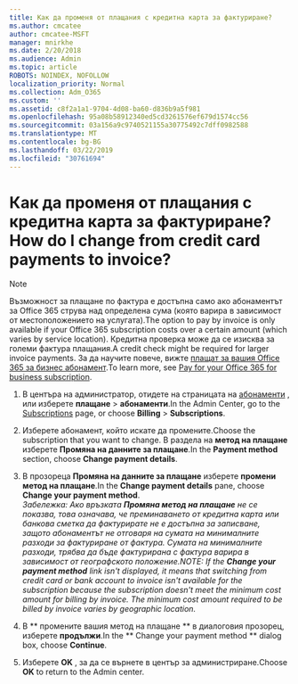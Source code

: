 ```yaml
---
title: Как да променя от плащания с кредитна карта за фактуриране?
ms.author: cmcatee
author: cmcatee-MSFT
manager: mnirkhe
ms.date: 2/20/2018
ms.audience: Admin
ms.topic: article
ROBOTS: NOINDEX, NOFOLLOW
localization_priority: Normal
ms.collection: Adm_O365
ms.custom: ''
ms.assetid: c8f2a1a1-9704-4d08-ba60-d836b9a5f981
ms.openlocfilehash: 95a08b58912340ed5cd3261576ef679d1574cc56
ms.sourcegitcommit: 03a156a9c9740521155a30775492c7dff0982588
ms.translationtype: MT
ms.contentlocale: bg-BG
ms.lasthandoff: 03/22/2019
ms.locfileid: "30761694"
---
```

# <a name="how-do-i-change-from-credit-card-payments-to-invoice"></a><span data-ttu-id="7266b-102">Как да променя от плащания с кредитна карта за фактуриране?</span><span class="sxs-lookup"><span data-stu-id="7266b-102">How do I change from credit card payments to invoice?</span></span>

> [!NOTE]
> <span data-ttu-id="7266b-103">Възможност за плащане по фактура е достъпна само ако абонаментът за Office 365 струва над определена сума (която варира в зависимост от местоположението на услугата).</span><span class="sxs-lookup"><span data-stu-id="7266b-103">The option to pay by invoice is only available if your Office 365 subscription costs over a certain amount (which varies by service location).</span></span> <span data-ttu-id="7266b-104">Кредитна проверка може да се изисква за големи фактура плащания.</span><span class="sxs-lookup"><span data-stu-id="7266b-104">A credit check might be required for larger invoice payments.</span></span> <span data-ttu-id="7266b-105">За да научите повече, вижте [плащат за вашия Office 365 за бизнес абонамент](https://support.office.com/article/734f4aab-df2d-4e9b-8cb1-691910bde216).</span><span class="sxs-lookup"><span data-stu-id="7266b-105">To learn more, see [Pay for your Office 365 for business subscription](https://support.office.com/article/734f4aab-df2d-4e9b-8cb1-691910bde216).</span></span> 
  
1. <span data-ttu-id="7266b-106">В центъра на администратор, отидете на страницата на [абонаменти](https://go.microsoft.com/fwlink/p/?linkid=842054) , или изберете **плащане** \> **абонаменти**.</span><span class="sxs-lookup"><span data-stu-id="7266b-106">In the Admin Center, go to the [Subscriptions](https://go.microsoft.com/fwlink/p/?linkid=842054) page, or choose **Billing** \> **Subscriptions**.</span></span>
    
2. <span data-ttu-id="7266b-107">Изберете абонамент, който искате да промените.</span><span class="sxs-lookup"><span data-stu-id="7266b-107">Choose the subscription that you want to change.</span></span> <span data-ttu-id="7266b-108">В раздела на **метод на плащане** изберете **Промяна на данните за плащане**.</span><span class="sxs-lookup"><span data-stu-id="7266b-108">In the **Payment method** section, choose **Change payment details**.</span></span>
    
3. <span data-ttu-id="7266b-109">В прозореца **Промяна на данните за плащане** изберете **промени метод на плащане**.</span><span class="sxs-lookup"><span data-stu-id="7266b-109">In the **Change payment details** pane, choose **Change your payment method**.</span></span>
<br><span data-ttu-id="7266b-110">*Забележка: Ако връзката **Промяна метод на плащане** не се показва, това означава, че преминаването от кредитна карта или банкова сметка да фактурирате не е достъпна за записване, защото абонаментът не отговаря на сумата на минималните разходи за фактуриране от фактура. Сумата на минималните разходи, трябва да бъде фактурирана с фактура варира в зависимост от географското положение.*</span><span class="sxs-lookup"><span data-stu-id="7266b-110">*NOTE: If the **Change your payment method** link isn't displayed, it means that switching from credit card or bank account to invoice isn't available for the subscription because the subscription doesn't meet the minimum cost amount for billing by invoice. The minimum cost amount required to be billed by invoice varies by geographic location.*</span></span>
  
4. <span data-ttu-id="7266b-111">В \*\* промените вашия метод на плащане \*\* в диалоговия прозорец, изберете **продължи**.</span><span class="sxs-lookup"><span data-stu-id="7266b-111">In the \*\* Change your payment method \*\* dialog box, choose **Continue**.</span></span>
    
5. <span data-ttu-id="7266b-112">Изберете **OK** , за да се върнете в център за администриране.</span><span class="sxs-lookup"><span data-stu-id="7266b-112">Choose **OK** to return to the Admin center.</span></span> 
   